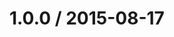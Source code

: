 <!--mdast setext-->

<!--lint disable no-multiple-toplevel-headings-->

1.0.0 / 2015-08-17
==================
